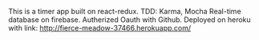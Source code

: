 This is a timer app built on react-redux.
TDD: Karma, Mocha
Real-time database on firebase.
Autherized Oauth with Github.
Deployed on heroku with link: http://fierce-meadow-37466.herokuapp.com/
